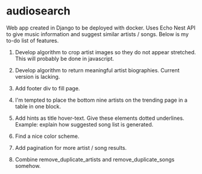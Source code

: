 audiosearch
============

Web app created in Django to be deployed with docker.  Uses Echo Nest API to give music information and suggest similar artists / songs.  Below is my to-do list of features.

1. Develop algorithm to crop artist images so they do not appear stretched.  This will probably be done in javascript.

2. Develop algorithm to return meaningful artist biographies.  Current version is lacking.

4. Add footer div to fill page.

6. I'm tempted to place the bottom nine artists on the trending page in a table in one block.

7. Add hints as title hover-text.  Give these elements dotted underlines.  Example: explain how suggested song list is generated.

8. Find a nice color scheme.

9. Add pagination for more artist / song results.

12. Combine remove_duplicate_artists and remove_duplicate_songs somehow.
